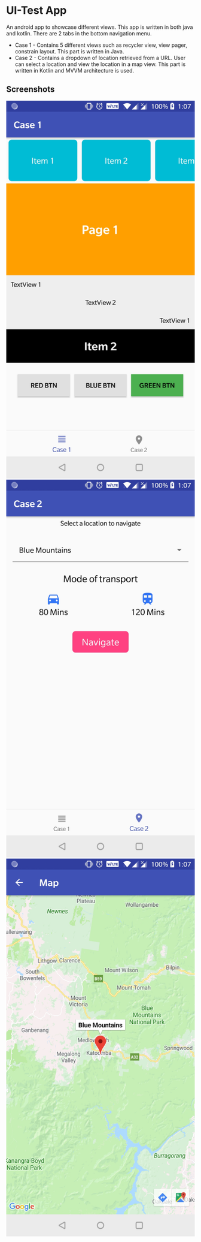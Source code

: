 # UI-Test App
An android app to showcase different views. This app is written in both java and kotlin. There are 2 tabs in the bottom navigation menu.

* Case 1 - Contains 5 different views such as recycler view, view pager, constrain layout. This part is written in Java.
* Case 2 - Contains a dropdown of location retrieved from a URL. User can select a location and view the location in a map view. This part is written in Kotlin and MVVM architecture is used.

## Screenshots

![](screenshots/img1.jpg)   ![](screenshots/img2.jpg)   ![](screenshots/img3.jpg)
